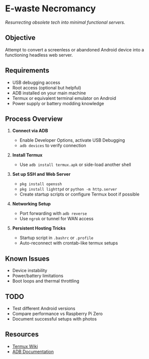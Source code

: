 # E-waste Necromancy
_Resurrecting obsolete tech into minimal functional servers._

## Objective
Attempt to convert a screenless or abandoned Android device into a functioning headless web server.

## Requirements
- USB debugging access
- Root access (optional but helpful)
- ADB installed on your main machine
- Termux or equivalent terminal emulator on Android
- Power supply or battery modding knowledge

## Process Overview
1. **Connect via ADB**
   - Enable Developer Options, activate USB Debugging
   - `adb devices` to verify connection

2. **Install Termux**
   - Use `adb install termux.apk` or side-load another shell

3. **Set up SSH and Web Server**
   - `pkg install openssh`
   - `pkg install lighttpd` or `python -m http.server`
   - Create startup scripts or configure Termux boot if possible

4. **Networking Setup**
   - Port forwarding with `adb reverse`
   - Use `ngrok` or tunnel for WAN access

5. **Persistent Hosting Tricks**
   - Startup script in `.bashrc` or `.profile`
   - Auto-reconnect with crontab-like termux setups

## Known Issues
- Device instability
- Power/battery limitations
- Boot loops and thermal throttling

## TODO
- Test different Android versions
- Compare performance vs Raspberry Pi Zero
- Document successful setups with photos

## Resources
- [Termux Wiki](https://wiki.termux.com/)
- [ADB Documentation](https://developer.android.com/studio/command-line/adb)
